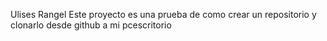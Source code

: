 Ulises Rangel
Este proyecto es una prueba de como crear un repositorio y clonarlo desde github a mi pcescritorio
